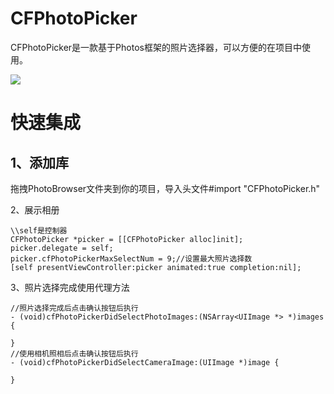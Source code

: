 # CFPhotoPicker
CFPhotoPicker是一款基于Photos框架的照片选择器，可以方便的在项目中使用。

![](https://github.com/cfbm99/CFPhotoPicker/blob/master/Resource/cfPhotoPickerGIf.gif)

快速集成
=====
 1、添加库
 -----
拖拽PhotoBrowser文件夹到你的项目，导入头文件#import "CFPhotoPicker.h"

2、展示相册
```
\\self是控制器
CFPhotoPicker *picker = [[CFPhotoPicker alloc]init];
picker.delegate = self;
picker.cfPhotoPickerMaxSelectNum = 9;//设置最大照片选择数
[self presentViewController:picker animated:true completion:nil];
```
3、照片选择完成使用代理方法
```
//照片选择完成后点击确认按钮后执行
- (void)cfPhotoPickerDidSelectPhotoImages:(NSArray<UIImage *> *)images {
    
}
//使用相机照相后点击确认按钮后执行
- (void)cfPhotoPickerDidSelectCameraImage:(UIImage *)image {
    
}
```



